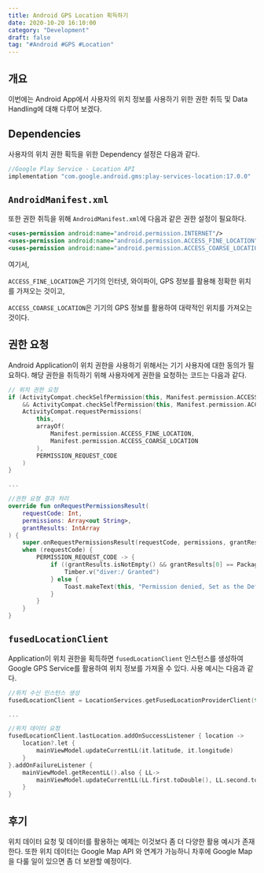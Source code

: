 ```yaml
---
title: Android GPS Location 획득하기
date: 2020-10-20 16:10:00
category: "Development"
draft: false
tag: "#Android #GPS #Location"
---
```


## 개요

이번에는 Android App에서 사용자의 위치 정보를 사용하기 위한 권한 취득 및 Data Handling에 대해 다루어 보겠다.

## Dependencies

사용자의 위치 권한 획득을 위한 Dependency 설정은 다음과 같다.

```groovy
//Google Play Service - Location API
implementation "com.google.android.gms:play-services-location:17.0.0"
```

## `AndroidManifest.xml`

또한 권한 취득을 위해 `AndroidManifest.xml`에 다음과 같은 권한 설정이 필요하다.

```xml
<uses-permission android:name="android.permission.INTERNET"/>
<uses-permission android:name="android.permission.ACCESS_FINE_LOCATION"/>
<uses-permission android:name="android.permission.ACCESS_COARSE_LOCATION"/>
```

여기서,

`ACCESS_FINE_LOCATION`은 기기의 인터넷, 와이파이, GPS 정보를 활용해 정확한 위치를 가져오는 것이고,

`ACCESS_COARSE_LOCATION`은 기기의 GPS 정보를 활용하여 대략적인 위치를 가져오는 것이다.

## 권한 요청

Android Application이 위치 권한을 사용하기 위해서는 기기 사용자에 대한 동의가 필요하다.
해당 권한을 취득하기 위해 사용자에게 권한을 요청하는 코드는 다음과 같다.

```kotlin
// 위치 권한 요청
if (ActivityCompat.checkSelfPermission(this, Manifest.permission.ACCESS_FINE_LOCATION) != PackageManager.PERMISSION_GRANTED
    && ActivityCompat.checkSelfPermission(this, Manifest.permission.ACCESS_COARSE_LOCATION) != PackageManager.PERMISSION_GRANTED) {
    ActivityCompat.requestPermissions(
        this,
        arrayOf(
            Manifest.permission.ACCESS_FINE_LOCATION,
            Manifest.permission.ACCESS_COARSE_LOCATION
        ),
        PERMISSION_REQUEST_CODE
    )
}

...

//권한 요쳥 결과 처리
override fun onRequestPermissionsResult(
    requestCode: Int,
    permissions: Array<out String>,
    grantResults: IntArray
) {
    super.onRequestPermissionsResult(requestCode, permissions, grantResults)
    when (requestCode) {
        PERMISSION_REQUEST_CODE -> {
            if ((grantResults.isNotEmpty() && grantResults[0] == PackageManager.PERMISSION_GRANTED)) {
                Timber.v("diver:/ Granted")
            } else {
                Toast.makeText(this, "Permission denied, Set as the Default Location", Toast.LENGTH_SHORT).show()
            }
        }
    }
}
```

## `fusedLocationClient`

Application이 위치 권한을 획득하면 `fusedLocationClient` 인스턴스를 생성하여 Google GPS Service를 활용하여 위치 정보를 가져올 수 있다. 사용 예시는 다음과 같다.

```kotlin
//위치 수신 인스턴스 생성
fusedLocationClient = LocationServices.getFusedLocationProviderClient(this)

...

//위치 데이터 요청
fusedLocationClient.lastLocation.addOnSuccessListener { location ->
    location?.let {
        mainViewModel.updateCurrentLL(it.latitude, it.longitude)
    }
}.addOnFailureListener {
    mainViewModel.getRecentLL().also { LL->
        mainViewModel.updateCurrentLL(LL.first.toDouble(), LL.second.toDouble())
    }
}

```

## 후기

위치 데이터 요청 및 데이터를 활용하는 예제는 이것보다 좀 더 다양한 활용 예시가 존재한다.
또한 위치 데이터는 Google Map API 와 연계가 가능하니 차후에 Google Map을 다룰 일이 있으면 좀 더 보완할 예정이다.
